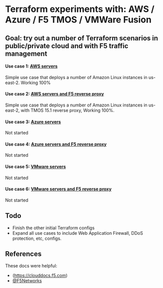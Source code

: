 # Terraform experiments with: AWS / Azure / F5 TMOS / VMWare Fusion 

## Goal: try out a number of Terraform scenarios in public/private cloud and with F5 traffic management 
#### Use case 1: [AWS servers](https://github.com/init4/terraform-experiments/dinobots/) 
Simple use case that deploys a number of Amazon Linux instances in us-east-2. Working 100%

#### Use case 2: [AWS servers and F5 reverse proxy](https://github.com/init4/terraform-experiments/dinobots_with-f5/) 
Simple use case that deploys a number of Amazon Linux instances in us-east-2, with TMOS 15.1 reverse proxy, Working 100%.

#### Use case 3: [Azure servers](https://github.com/init4/terraform-experiments/constructicons/) 
Not started

#### Use case 4: [Azure servers and F5 reverse proxy](https://github.com/init4/terraform-experiments/constructicons_with-f5/)
Not started

#### Use case 5: [VMware servers](https://github.com/init4/terraform-experiments/combaticons/)
Not started

#### Use case 6: [VMware servers and F5 reverse proxy](https://github.com/init4/terraform-experiments/combaticons_with-f5/)
Not started

## Todo 
- Finish the other initial Terraform configs 
- Expand all use cases to include Web Application Firewall, DDoS protection, etc, configs. 

## References
These docs were helpful:
- (https://clouddocs.f5.com) 
- [@F5Networks](https://github.com/F5Networks/terraform-provider-bigip)
 
